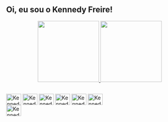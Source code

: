 ## Oi, eu sou o Kennedy Freire!
<div align="center">
  <a href="https://github.com/kennedyfk">
  <img height="165em" src="https://github-readme-stats.vercel.app/api?username=kennedyfk&show_icons=true&theme=tokyonight&include_all_commits=true&count_private=true&bg_color=30,240b36,1f4037&text_color=fff&title_color=fff&custom_title=Status GitHub do Kennedy Freire"/>
  <img height="165em" src="https://github-readme-stats.vercel.app/api/top-langs/?username=kennedyfk&layout=compact&langs_count=7&theme=tokyonight&bg_color=330,1f4037,240b36&text_color=fff&title_color=fff&custom_title=Linguagens mais usadas"/>
   </a>
</div>

##
<div class="tecnologias"> 
    <a href="https://github.com/kennedyfk">
  <img align="center" alt="Kennedy-vscode" height="30" width="40"  src="https://cdn.jsdelivr.net/gh/devicons/devicon/icons/vscode/vscode-original.svg" /></a>
  
  <a href="https://github.com/kennedyfk">
  <img align="center" alt="Kennedy-html" height="30" width="40"  src="https://cdn.jsdelivr.net/gh/devicons/devicon/icons/html5/html5-original.svg" /></a>
   
  <a href="https://github.com/kennedyfk">
  <img align="center" alt="Kennedy-css" height="30" width="40"  src="https://cdn.jsdelivr.net/gh/devicons/devicon/icons/css3/css3-original.svg" /></a>
        
  <a href="https://github.com/kennedyfk">
  <img align="center" alt="Kennedy-javascript" height="30" width="40"  src="https://cdn.jsdelivr.net/gh/devicons/devicon/icons/javascript/javascript-original.svg" /></a>
    
  <a href="https://github.com/kennedyfk">
  <img align="center" alt="Kennedy-python" height="30" width="40"  src="https://cdn.jsdelivr.net/gh/devicons/devicon/icons/python/python-original.svg" /></a>
    
  <a href="https://github.com/kennedyfk">
  <img align="center" alt="Kennedy-r" height="30" width="40"  src="https://cdn.jsdelivr.net/gh/devicons/devicon/icons/r/r-original.svg" /></a>
</div>

<div class="rede-social"> 
    <a href="https://github.com/kennedyfk">
  <img align="center" alt="Kennedy-linkedin" height="30" width="40"  src="https://cdn.jsdelivr.net/gh/devicons/devicon/icons/linkedin/linkedin-original.svg" /></a>
  
</div>
